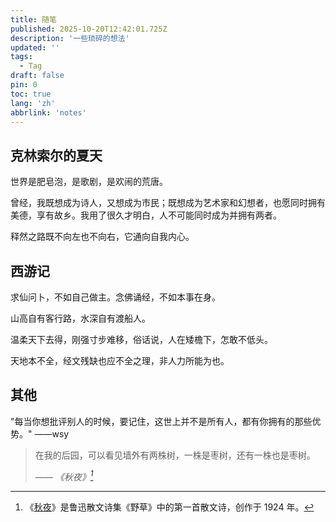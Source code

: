 ```yaml
---
title: 随笔
published: 2025-10-20T12:42:01.725Z
description: '一些琐碎的想法'
updated: ''
tags:
  - Tag
draft: false
pin: 0
toc: true
lang: 'zh'
abbrlink: 'notes'
---
```


## 克林索尔的夏天

世界是肥皂泡，是歌剧，是欢闹的荒唐。

曾经，我既想成为诗人，又想成为市民；既想成为艺术家和幻想者，也愿同时拥有美德，享有故乡。我用了很久才明白，人不可能同时成为并拥有两者。

释然之路既不向左也不向右，它通向自我内心。

## 西游记

求仙问卜，不如自己做主。念佛诵经，不如本事在身。

山高自有客行路，水深自有渡船人。

温柔天下去得，刚强寸步难移，俗话说，人在矮檐下，怎敢不低头。

天地本不全，经文残缺也应不全之理，非人力所能为也。

## 其他

"每当你想批评别人的时候，要记住，这世上并不是所有人，都有你拥有的那些优势。"   ——wsy

> 在我的后园，可以看见墙外有两株树，一株是枣树，还有一株也是枣树。
>
> —— <cite>《秋夜》[^1]</cite>

[^1]: 《[秋夜](https://zh.wikisource.org/wiki/%E7%A7%8B%E5%A4%9C_(%E9%AD%AF%E8%BF%85))》是鲁迅散文诗集《野草》中的第一首散文诗，创作于 1924 年。
